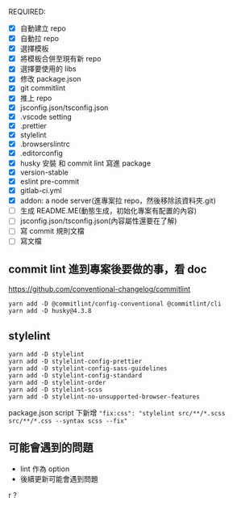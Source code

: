 REQUIRED:

- [x] 自動建立 repo
- [x] 自動拉 repo
- [x] 選擇模板
- [x] 將模板合併至現有新 repo
- [x] 選擇要使用的 libs
- [x] 修改 package.json
- [x] git commitlint
- [x] 推上 repo
- [x] jsconfig.json/tsconfig.json
- [x] .vscode setting
- [x] .prettier
- [x] stylelint
- [x] .browserslintrc
- [x] .editorconfig
- [x] husky 安裝 和 commit lint 寫進 package
- [x] version-stable
- [x] eslint pre-commit
- [x] gitlab-ci.yml
- [x] addon: a node server(進專案拉 repo，然後移除該資料夾.git)
- [ ] 生成 README.ME(動態生成，初始化專案有配置的內容)
- [ ] jsconfig.json/tsconfig.json(內容屬性還要在了解)
- [ ] 寫 commit 規則文檔
- [ ] 寫文檔

## commit lint 進到專案後要做的事，看 doc

https://github.com/conventional-changelog/commitlint

```
yarn add -D @commitlint/config-conventional @commitlint/cli
yarn add -D husky@4.3.8
```

## stylelint

```
yarn add -D stylelint
yarn add -D stylelint-config-prettier
yarn add -D stylelint-config-sass-guidelines
yarn add -D stylelint-config-standard
yarn add -D stylelint-order
yarn add -D stylelint-scss
yarn add -D stylelint-no-unsupported-browser-features
```

package.json script 下新增
`"fix:css": "stylelint src/**/*.scss src/**/*.css --syntax scss --fix"`

## 可能會遇到的問題

- lint 作為 option
- 後續更新可能會遇到問題

r ?

